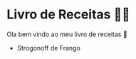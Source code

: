 # Livro de Receitas :man_cook:

Ola bem vindo ao meu livro de receitas :wave:

- Strogonoff de Frango
